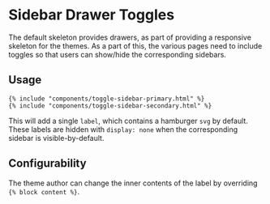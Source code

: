 # Sidebar Drawer Toggles

The default skeleton provides drawers, as part of providing a responsive skeleton for the themes. As a part of this, the various pages need to include toggles so that users can show/hide the corresponding sidebars.

## Usage

```jinja
{% include "components/toggle-sidebar-primary.html" %}
{% include "components/toggle-sidebar-secondary.html" %}
```

This will add a single `label`, which contains a hamburger `svg` by default. These labels are hidden with `display: none` when the corresponding sidebar is visible-by-default.

## Configurability

The theme author can change the inner contents of the label by overriding `{% block content %}`.
